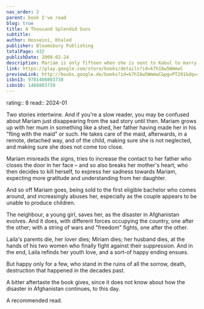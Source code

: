 ```yaml
---
nav_order: 2
parent: book I've read
blog: true
title: A Thousand Splendid Suns
subtitle: 
author: Hosseini, Khaled
publisher: Bloomsbury Publishing
totalPage: 432
publishDate: 2009-02-24
description: Mariam is only fifteen when she is sent to Kabul to marry Rasheed. Nearly two decades later, a friendship grows between Mariam and a local teenager, Laila, as strong as the ties between mother and daughter. When the Taliban take over, life becomes a desperate struggle against starvation, brutality and fear. Yet love can move a person to act in unexpected ways, and lead them to overcome the most daunting obstacles with a startling heroism.
link: https://play.google.com/store/books/details?id=k7hIAw5WmmwC
previewLink: http://books.google.de/books?id=k7hIAw5WmmwC&pg=PT291&dq=a+thousand+splendid+suns&hl=&as_pt=BOOKS&cd=14&source=gbs_api
isbn13: 9781408803738
isbn10: 1408803739
---
```

rating:: 8
read:: 2024-01

Two stories intertwine.  And if you're a slow reader, you may be confused about Mariam just disappearing from the sad story until then.  Mariam grows up with her mum in something like a shed, her father having made her in his "fling with the maid" or such. He takes care of the maid, afterwards, in a remote, detached way, and of the child, making sure she is not neglected, and making sure she does not come too close.

Mariam misreads the signs, tries to increase the contact to her father who closes the door in her face – and so also breaks her mother's heart, who then decides to kill herself, to express her sadness towards Mariam, expecting more gratitude and understanding from her daughter.

And so off Mariam goes, being sold to the first eligible bachelor who comes around, and increasingly abuses her, especially as the couple appears to be unable to produce children.

The neighbour, a young girl, saves her, as the disaster in Afghanistan evolves. And it does, with different forces occupying the country, one after the other; with a string of wars and "freedom" fights, one after the other.

Laila's parents die, her lover dies; Miriam dies; her husband dies, at the hands of his two women who finally fight against their suppression.  And in the end, Laila refinds her youth love, and a sort-of happy ending ensues.

But happy only for a few, who stand in the ruins of all the sorrow, death, destruction that happened in the decades past.

A bitter aftertaste the book gives, since it does not know about how the disaster in Afghanistan continues, to this day.

A recommended read.